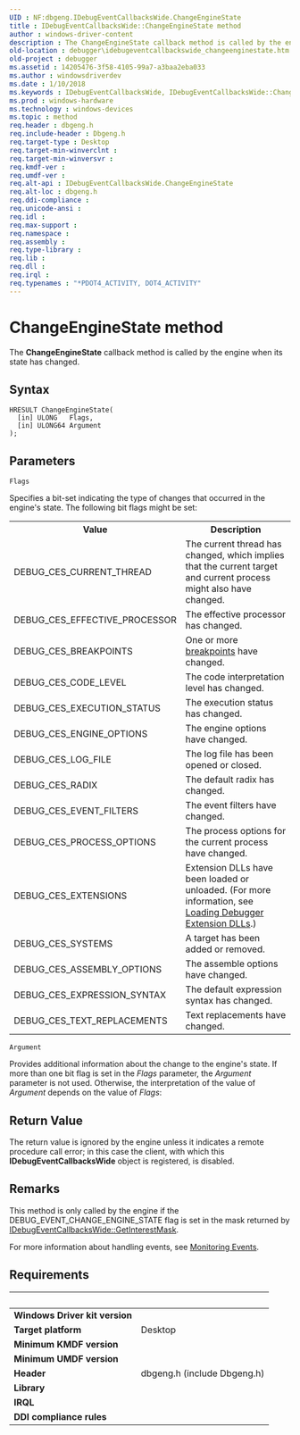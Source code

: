 ```yaml
---
UID : NF:dbgeng.IDebugEventCallbacksWide.ChangeEngineState
title : IDebugEventCallbacksWide::ChangeEngineState method
author : windows-driver-content
description : The ChangeEngineState callback method is called by the engine when its state has changed.
old-location : debugger\idebugeventcallbackswide_changeenginestate.htm
old-project : debugger
ms.assetid : 14205476-3f58-4105-99a7-a3baa2eba033
ms.author : windowsdriverdev
ms.date : 1/10/2018
ms.keywords : IDebugEventCallbacksWide, IDebugEventCallbacksWide::ChangeEngineState, ChangeEngineState
ms.prod : windows-hardware
ms.technology : windows-devices
ms.topic : method
req.header : dbgeng.h
req.include-header : Dbgeng.h
req.target-type : Desktop
req.target-min-winverclnt : 
req.target-min-winversvr : 
req.kmdf-ver : 
req.umdf-ver : 
req.alt-api : IDebugEventCallbacksWide.ChangeEngineState
req.alt-loc : dbgeng.h
req.ddi-compliance : 
req.unicode-ansi : 
req.idl : 
req.max-support : 
req.namespace : 
req.assembly : 
req.type-library : 
req.lib : 
req.dll : 
req.irql : 
req.typenames : "*PDOT4_ACTIVITY, DOT4_ACTIVITY"
---
```



# ChangeEngineState method
The <b>ChangeEngineState</b> callback method is called by the engine when its state has changed.

## Syntax

````
HRESULT ChangeEngineState(
  [in] ULONG   Flags,
  [in] ULONG64 Argument
);
````

## Parameters

`Flags`

Specifies a bit-set indicating the type of changes that occurred in the engine's state.  The following bit flags might be set:

<table>
<tr>
<th>Value</th>
<th>Description</th>
</tr>
<tr>
<td>
DEBUG_CES_CURRENT_THREAD

</td>
<td>
The current thread has changed, which implies that the current target and current process might also have changed.

</td>
</tr>
<tr>
<td>
DEBUG_CES_EFFECTIVE_PROCESSOR

</td>
<td>
The effective processor has changed.

</td>
</tr>
<tr>
<td>
DEBUG_CES_BREAKPOINTS

</td>
<td>
One or more <a href="debugger.multiprocessor_syntax#breakpoints#breakpoints">breakpoints</a> have changed.

</td>
</tr>
<tr>
<td>
DEBUG_CES_CODE_LEVEL

</td>
<td>
The code interpretation level has changed.

</td>
</tr>
<tr>
<td>
DEBUG_CES_EXECUTION_STATUS

</td>
<td>
The execution status has changed.

</td>
</tr>
<tr>
<td>
DEBUG_CES_ENGINE_OPTIONS

</td>
<td>
The engine options have changed.

</td>
</tr>
<tr>
<td>
DEBUG_CES_LOG_FILE

</td>
<td>
The log file has been opened or closed.

</td>
</tr>
<tr>
<td>
DEBUG_CES_RADIX

</td>
<td>
The default radix has changed.

</td>
</tr>
<tr>
<td>
DEBUG_CES_EVENT_FILTERS

</td>
<td>
The event filters have changed.  

</td>
</tr>
<tr>
<td>
DEBUG_CES_PROCESS_OPTIONS

</td>
<td>
The process options for the current process have changed.

</td>
</tr>
<tr>
<td>
DEBUG_CES_EXTENSIONS

</td>
<td>
Extension DLLs have been loaded or unloaded. (For more information, see <a href="https://msdn.microsoft.com/library/windows/hardware/ff552040">Loading Debugger Extension DLLs</a>.)

</td>
</tr>
<tr>
<td>
DEBUG_CES_SYSTEMS

</td>
<td>
A target has been added or removed.  

</td>
</tr>
<tr>
<td>
DEBUG_CES_ASSEMBLY_OPTIONS

</td>
<td>
The assemble options have changed.

</td>
</tr>
<tr>
<td>
DEBUG_CES_EXPRESSION_SYNTAX

</td>
<td>
The default expression syntax has changed.

</td>
</tr>
<tr>
<td>
DEBUG_CES_TEXT_REPLACEMENTS

</td>
<td>
Text replacements have changed.  

</td>
</tr>
</table>

`Argument`

Provides additional information about the change to the engine's state.  If more than one bit flag is set in the <i>Flags</i> parameter, the <i>Argument</i> parameter is not used.  Otherwise, the interpretation of the value of <i>Argument</i> depends on the value of <i>Flags</i>:


## Return Value

The return value is ignored by the engine unless it indicates a remote procedure call error; in this case the client, with which this <b>IDebugEventCallbacksWide</b> object is registered, is disabled.

## Remarks

This method is only called by the engine if the DEBUG_EVENT_CHANGE_ENGINE_STATE flag is set in the mask returned by <a href="https://msdn.microsoft.com/library/windows/hardware/ff550625">IDebugEventCallbacksWide::GetInterestMask</a>.

For more information about handling events, see <a href="https://msdn.microsoft.com/library/windows/hardware/ff552239">Monitoring Events</a>. </p>

## Requirements
| &nbsp; | &nbsp; |
| ---- |:---- |
| **Windows Driver kit version** |  |
| **Target platform** | Desktop |
| **Minimum KMDF version** |  |
| **Minimum UMDF version** |  |
| **Header** | dbgeng.h (include Dbgeng.h) |
| **Library** |  |
| **IRQL** |  |
| **DDI compliance rules** |  |